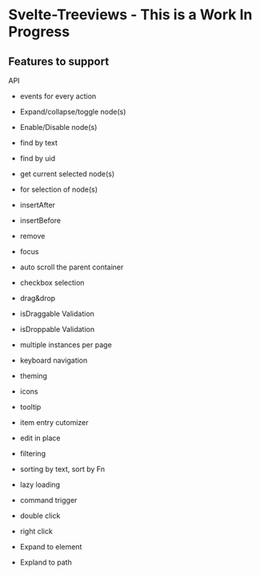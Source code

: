 # Svelte-Treeviews  - This is a Work In Progress

## Features to support

API

- events for every action
- Expand/collapse/toggle node(s)
- Enable/Disable node(s)
- find by text
- find by uid
- get current selected node(s)
- for selection of node(s)
- insertAfter
- insertBefore
- remove
- focus

- auto scroll the parent container
- checkbox selection
- drag&drop
- isDraggable Validation
- isDroppable Validation
- multiple instances per page
- keyboard navigation
- theming
- icons
- tooltip
- item entry cutomizer 
- edit in place
- filtering
- sorting by text, sort by Fn
- lazy loading
- command trigger
- double click
- right click

- Expand to element
- Expland to path
